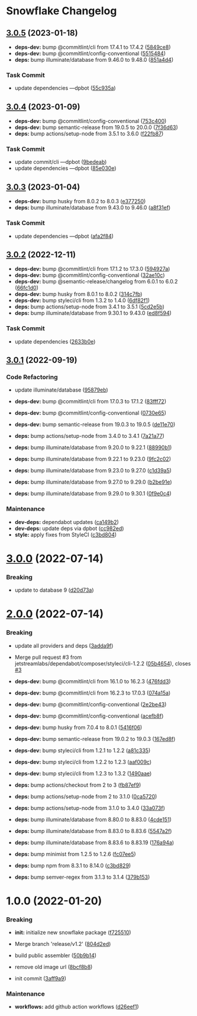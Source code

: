 # Snowflake Changelog

## [3.0.5](https://github.com/jetstreamlabs/snowflake/compare/v3.0.4...v3.0.5) (2023-01-18)


* **deps-dev:** bump @commitlint/cli from 17.4.1 to 17.4.2 ([5849ce8](https://github.com/jetstreamlabs/snowflake/commit/5849ce8d7082eea88a400a650e3520a40dda3d57))
* **deps-dev:** bump @commitlint/config-conventional ([5515484](https://github.com/jetstreamlabs/snowflake/commit/551548422b7d55d635f5c70b9f55196f5e473c6b))
* **deps:** bump illuminate/database from 9.46.0 to 9.48.0 ([851a4d4](https://github.com/jetstreamlabs/snowflake/commit/851a4d402faa17454bc1685da2101853b71b3faa))


### Task Commit

* update dependencies —dpbot ([55c935a](https://github.com/jetstreamlabs/snowflake/commit/55c935ae3d6f551c34c96407180a67f9ae6fecb6))

## [3.0.4](https://github.com/jetstreamlabs/snowflake/compare/v3.0.3...v3.0.4) (2023-01-09)


* **deps-dev:** bump @commitlint/config-conventional ([753c400](https://github.com/jetstreamlabs/snowflake/commit/753c4003a7086ab58bd4cdcad0c4a0420b921456))
* **deps-dev:** bump semantic-release from 19.0.5 to 20.0.0 ([7f36d63](https://github.com/jetstreamlabs/snowflake/commit/7f36d630fa5e59f424b03ed315e3c6321d3da230))
* **deps:** bump actions/setup-node from 3.5.1 to 3.6.0 ([f22fb87](https://github.com/jetstreamlabs/snowflake/commit/f22fb87c5d09419a6d223810c5664bcea72ae68b))


### Task Commit

* update commit/cli —dpbot ([9bedeab](https://github.com/jetstreamlabs/snowflake/commit/9bedeab9b69bac1a0110b856d6472e1c5f41d1eb))
* update dependencies —dpbot ([85e030e](https://github.com/jetstreamlabs/snowflake/commit/85e030ea5b03a5b96d6dc9a03cf4d2c64021c8e9))

## [3.0.3](https://github.com/jetstreamlabs/snowflake/compare/v3.0.2...v3.0.3) (2023-01-04)


* **deps-dev:** bump husky from 8.0.2 to 8.0.3 ([e377250](https://github.com/jetstreamlabs/snowflake/commit/e37725018e19e6b05ab9fe5f78c86a47fbbdf3f7))
* **deps:** bump illuminate/database from 9.43.0 to 9.46.0 ([a8f31ef](https://github.com/jetstreamlabs/snowflake/commit/a8f31efda01f172b27e4b72c3adcc3c3059805aa))


### Task Commit

* update dependencies —dpbot ([afa2f84](https://github.com/jetstreamlabs/snowflake/commit/afa2f842a5cdea419cc5ef800f86342be020ac5c))

## [3.0.2](https://github.com/jetstreamlabs/snowflake/compare/v3.0.1...v3.0.2) (2022-12-11)


* **deps-dev:** bump @commitlint/cli from 17.1.2 to 17.3.0 ([594927a](https://github.com/jetstreamlabs/snowflake/commit/594927a221612edacaf64d3eb180c52a4551af99))
* **deps-dev:** bump @commitlint/config-conventional ([32ae10c](https://github.com/jetstreamlabs/snowflake/commit/32ae10c11cc5815dab8f88170f7df7c9b925023e))
* **deps-dev:** bump @semantic-release/changelog from 6.0.1 to 6.0.2 ([66fc1d0](https://github.com/jetstreamlabs/snowflake/commit/66fc1d00177daf121ad11199b8890090cb756725))
* **deps-dev:** bump husky from 8.0.1 to 8.0.2 ([314c7fb](https://github.com/jetstreamlabs/snowflake/commit/314c7fb5cb335c6bde1adc56ef3e2165277811fc))
* **deps-dev:** bump styleci/cli from 1.3.2 to 1.4.0 ([6df82f1](https://github.com/jetstreamlabs/snowflake/commit/6df82f123dcacda65e5671f7423b99f3545e6dbb))
* **deps:** bump actions/setup-node from 3.4.1 to 3.5.1 ([5cd2e5b](https://github.com/jetstreamlabs/snowflake/commit/5cd2e5bfa9b5a6bf89713dc98435424f99b739bd))
* **deps:** bump illuminate/database from 9.30.1 to 9.43.0 ([ed8f594](https://github.com/jetstreamlabs/snowflake/commit/ed8f594ab5742449bce24e8439937c242cff57ea))


### Task Commit

* update dependencies ([2633b0e](https://github.com/jetstreamlabs/snowflake/commit/2633b0e6cb1f03fa3aced6817813649d556f3b29))

## [3.0.1](https://github.com/jetstreamlabs/snowflake/compare/v3.0.0...v3.0.1) (2022-09-19)


### Code Refactoring

* update illuminate/database ([95879eb](https://github.com/jetstreamlabs/snowflake/commit/95879eb065dd44085a76e0c7a08676bdfa57f8ed))


* **deps-dev:** bump @commitlint/cli from 17.0.3 to 17.1.2 ([83fff72](https://github.com/jetstreamlabs/snowflake/commit/83fff7224f302fccf4a065c49374afe12433b140))
* **deps-dev:** bump @commitlint/config-conventional ([0730e65](https://github.com/jetstreamlabs/snowflake/commit/0730e655af5528b990f4d95915b63ed5df7c9bdd))
* **deps-dev:** bump semantic-release from 19.0.3 to 19.0.5 ([de11e70](https://github.com/jetstreamlabs/snowflake/commit/de11e70013bb648fa3b871206adbad30b0f38843))
* **deps:** bump actions/setup-node from 3.4.0 to 3.4.1 ([7a21a77](https://github.com/jetstreamlabs/snowflake/commit/7a21a779dd19ceee0a9b11a2029a4515fe557494))
* **deps:** bump illuminate/database from 9.20.0 to 9.22.1 ([88990b1](https://github.com/jetstreamlabs/snowflake/commit/88990b1c2ab2119aeb9f37fc92c074e4b9e1e70a))
* **deps:** bump illuminate/database from 9.22.1 to 9.23.0 ([9fc2c02](https://github.com/jetstreamlabs/snowflake/commit/9fc2c0214d2fa04217c8722332ae530b8bdfbd90))
* **deps:** bump illuminate/database from 9.23.0 to 9.27.0 ([c1d39a5](https://github.com/jetstreamlabs/snowflake/commit/c1d39a5950dd009cf314cffb246353bb0a31f253))
* **deps:** bump illuminate/database from 9.27.0 to 9.29.0 ([b2be91e](https://github.com/jetstreamlabs/snowflake/commit/b2be91e4553c8eae67b9f8c2f11484d97539b010))
* **deps:** bump illuminate/database from 9.29.0 to 9.30.1 ([0f9e0c4](https://github.com/jetstreamlabs/snowflake/commit/0f9e0c41db76b9bf638cd98417c80773e89e9d6f))


### Maintenance

* **dev-deps:** dependabot updates ([ca149b2](https://github.com/jetstreamlabs/snowflake/commit/ca149b2c010ba71f8ced88fae5999110bca334c5))
* **dev-deps:** update deps via dpbot ([cc982ed](https://github.com/jetstreamlabs/snowflake/commit/cc982ed5298d4a22e32d44cdb1ab37d97e356778))
* **style:** apply fixes from StyleCI ([c3bd804](https://github.com/jetstreamlabs/snowflake/commit/c3bd804cebd2bbb17a97b58b5b7804e6f32a3b24))

# [3.0.0](https://github.com/jetstreamlabs/snowflake/compare/v2.0.0...v3.0.0) (2022-07-14)


### Breaking

* update to database 9 ([d20d73a](https://github.com/jetstreamlabs/snowflake/commit/d20d73a55eb98dc46fe4ceaba3dca8e3a26c87b3))

# [2.0.0](https://github.com/jetstreamlabs/snowflake/compare/v1.0.0...v2.0.0) (2022-07-14)


### Breaking

* update all providers and deps ([3adda9f](https://github.com/jetstreamlabs/snowflake/commit/3adda9f97ec15e146c024e583b643cde18803eaf))


* Merge pull request #3 from jetstreamlabs/dependabot/composer/styleci/cli-1.2.2 ([05b4654](https://github.com/jetstreamlabs/snowflake/commit/05b4654132636e161e4b36fa104db2de1d7655e1)), closes [#3](https://github.com/jetstreamlabs/snowflake/issues/3)
* **deps-dev:** bump @commitlint/cli from 16.1.0 to 16.2.3 ([476fdd3](https://github.com/jetstreamlabs/snowflake/commit/476fdd3a618d6ae9aa50822cd621cac14d90b757))
* **deps-dev:** bump @commitlint/cli from 16.2.3 to 17.0.3 ([074a15a](https://github.com/jetstreamlabs/snowflake/commit/074a15a70be8bc79bb344fa5bccf04aa5c91670b))
* **deps-dev:** bump @commitlint/config-conventional ([2e2be43](https://github.com/jetstreamlabs/snowflake/commit/2e2be43b2f3cd0aade1dd5b3e2886bc2efee5415))
* **deps-dev:** bump @commitlint/config-conventional ([acefb8f](https://github.com/jetstreamlabs/snowflake/commit/acefb8f4fe8ef0cd969c34aad7212fa8ade56ac0))
* **deps-dev:** bump husky from 7.0.4 to 8.0.1 ([5416f06](https://github.com/jetstreamlabs/snowflake/commit/5416f0681ff44913e46084a111bb3ba587b40d5b))
* **deps-dev:** bump semantic-release from 19.0.2 to 19.0.3 ([167ed8f](https://github.com/jetstreamlabs/snowflake/commit/167ed8fc84011fe98b33faa2224f1bdb43b049a9))
* **deps-dev:** bump styleci/cli from 1.2.1 to 1.2.2 ([a81c335](https://github.com/jetstreamlabs/snowflake/commit/a81c3353cc20bfd23b53dd556288f54b00f59af6))
* **deps-dev:** bump styleci/cli from 1.2.2 to 1.2.3 ([aaf009c](https://github.com/jetstreamlabs/snowflake/commit/aaf009cb709d541900fe3273b766fd5268a2085c))
* **deps-dev:** bump styleci/cli from 1.2.3 to 1.3.2 ([1490aae](https://github.com/jetstreamlabs/snowflake/commit/1490aaee6ca91386a271a889b184b13bb8726c15))
* **deps:** bump actions/checkout from 2 to 3 ([fb87ef9](https://github.com/jetstreamlabs/snowflake/commit/fb87ef99538a92fa981a664ec415767f9e6689af))
* **deps:** bump actions/setup-node from 2 to 3.1.0 ([0ca5720](https://github.com/jetstreamlabs/snowflake/commit/0ca5720e5f1053d351e0ac01c0a0094198801cfa))
* **deps:** bump actions/setup-node from 3.1.0 to 3.4.0 ([33a073f](https://github.com/jetstreamlabs/snowflake/commit/33a073ff492001f5f38d0d716c93966bbbb997d6))
* **deps:** bump illuminate/database from 8.80.0 to 8.83.0 ([4cde151](https://github.com/jetstreamlabs/snowflake/commit/4cde15175f38d41e6e381428383d9bc1053945d7))
* **deps:** bump illuminate/database from 8.83.0 to 8.83.6 ([5547a2f](https://github.com/jetstreamlabs/snowflake/commit/5547a2fc717f748863af7347a02cd13629ba5a05))
* **deps:** bump illuminate/database from 8.83.6 to 8.83.19 ([176a94a](https://github.com/jetstreamlabs/snowflake/commit/176a94ad8784c8966f9cac59ba9679d80d0bf34e))
* **deps:** bump minimist from 1.2.5 to 1.2.6 ([fc07ee5](https://github.com/jetstreamlabs/snowflake/commit/fc07ee50b09d9c0e47e4afa3696a75580939dd0d))
* **deps:** bump npm from 8.3.1 to 8.14.0 ([c3bd829](https://github.com/jetstreamlabs/snowflake/commit/c3bd829c5294cda1d57f7e0d9473b40bc1d39bae))
* **deps:** bump semver-regex from 3.1.3 to 3.1.4 ([379b153](https://github.com/jetstreamlabs/snowflake/commit/379b1536896ec004c996f41de70308aeb54efdc2))

# 1.0.0 (2022-01-20)


### Breaking

* **init:** initialize new snowflake package ([f725510](https://github.com/jetstreamlabs/snowflake/commit/f7255105aa4fcc0a8a275c40edf74637b9ba43c1))


* Merge branch 'release/v1.2' ([804d2ed](https://github.com/jetstreamlabs/snowflake/commit/804d2ed80e0d9417ebcf06aa3987c43ac3af10ba))
* build public assembler ([50b9b14](https://github.com/jetstreamlabs/snowflake/commit/50b9b14f2b09022f7703d73259e1e5860301e1ac))
* remove old image url ([8bcf8b8](https://github.com/jetstreamlabs/snowflake/commit/8bcf8b83b02e190e8dd6f1b9dc55c8256b45c2a0))
* init commit ([3aff9a9](https://github.com/jetstreamlabs/snowflake/commit/3aff9a92808ba4bf58ff402a10e293548203c1ef))


### Maintenance

* **workflows:** add github action workflows ([d26eef1](https://github.com/jetstreamlabs/snowflake/commit/d26eef1a99df893e3b8643b88b2ffb8628e90a03))
